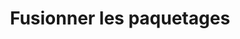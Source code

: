 ---
title: Fusionner les paquetages
permalink: /diagrammes-de-paquetages/#fusionner-les-paquetages
nav_order: 6
parent: Diagrammes de paquetages
---